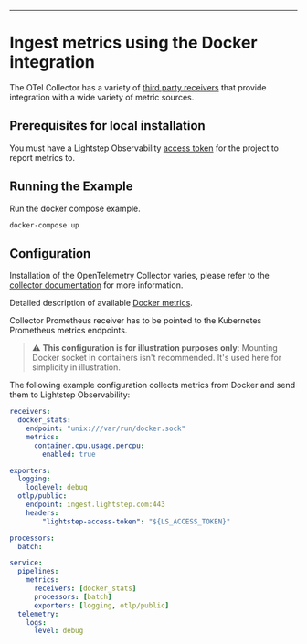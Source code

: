 ---
# Ingest metrics using the Docker integration

The OTel Collector has a variety of [third party receivers](https://github.com/open-telemetry/opentelemetry-collector-contrib/tree/master/receiver) that provide integration with a wide variety of metric sources.

## Prerequisites for local installation

You must have a Lightstep Observability [access token](/docs/create-and-manage-access-tokens) for the project to report metrics to.

## Running the Example

Run the docker compose example.

```bash
docker-compose up
```

## Configuration

Installation of the OpenTelemetry Collector varies, please refer to the [collector documentation](https://opentelemetry.io/docs/collector/) for more information.

Detailed description of available [Docker metrics](https://github.com/open-telemetry/opentelemetry-collector-contrib/blob/main/receiver/dockerstatsreceiver/metadata.yaml#L45).

Collector Prometheus receiver has to be pointed to the Kubernetes Prometheus metrics endpoints.

> :warning: **This configuration is for illustration purposes only**: Mounting Docker socket in containers isn't recommended. It's used here for simplicity in illustration.

The following example configuration collects metrics from Docker and send them to Lightstep Observability:

```yaml
receivers:
  docker_stats:
    endpoint: "unix:///var/run/docker.sock"
    metrics:
      container.cpu.usage.percpu:
        enabled: true

exporters:
  logging:
    loglevel: debug
  otlp/public:
    endpoint: ingest.lightstep.com:443
    headers:
        "lightstep-access-token": "${LS_ACCESS_TOKEN}"

processors:
  batch:

service:
  pipelines:
    metrics:
      receivers: [docker_stats]
      processors: [batch]
      exporters: [logging, otlp/public]
  telemetry:
    logs:
      level: debug
```


